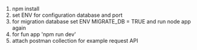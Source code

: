 1. npm install
2. set ENV for configuration database and port
3. for migration database set ENV MIGRATE_DB = TRUE and run node app again
4. for fun app 'npm run dev'
5. attach postman collection for example request API